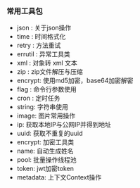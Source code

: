 ### 常用工具包


- json : 关于json操作
- time : 时间格式化
- retry : 方法重试
- errutil : 异常工具类
- xml : 对象转 xml 文本
- zip : zip文件解压与压缩
- encrypt: 使用md5加密，base64加密解密
- flag : 命令行参数使用
- cron : 定时任务
- string: 字符串使用
- image: 图片常用操作
- ip: 获取本地IP与公网IP并得到地址
- uuid: 获取不重复的uuid
- encrypt: 加密工具类
- name: 自动生成姓名
- pool: 批量操作线程池
- token: jwt加密token
- metadata: 上下文Context操作

